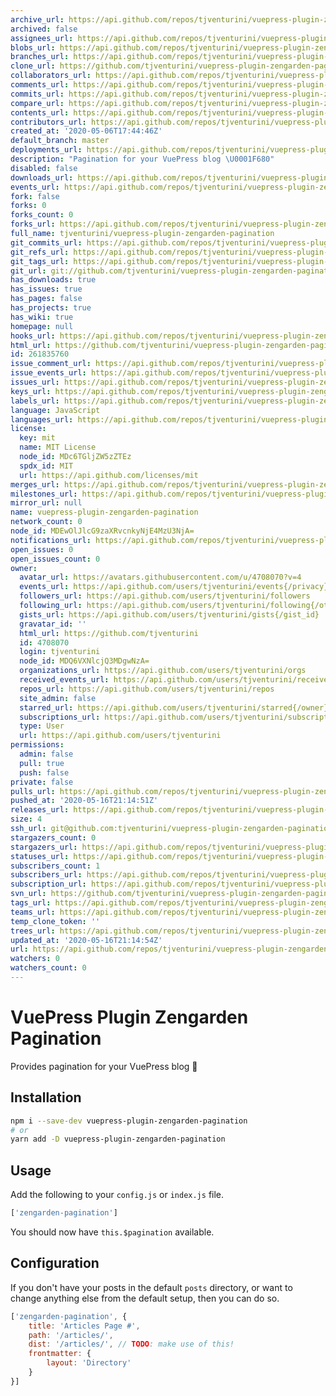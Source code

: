 ```yaml
---
archive_url: https://api.github.com/repos/tjventurini/vuepress-plugin-zengarden-pagination/{archive_format}{/ref}
archived: false
assignees_url: https://api.github.com/repos/tjventurini/vuepress-plugin-zengarden-pagination/assignees{/user}
blobs_url: https://api.github.com/repos/tjventurini/vuepress-plugin-zengarden-pagination/git/blobs{/sha}
branches_url: https://api.github.com/repos/tjventurini/vuepress-plugin-zengarden-pagination/branches{/branch}
clone_url: https://github.com/tjventurini/vuepress-plugin-zengarden-pagination.git
collaborators_url: https://api.github.com/repos/tjventurini/vuepress-plugin-zengarden-pagination/collaborators{/collaborator}
comments_url: https://api.github.com/repos/tjventurini/vuepress-plugin-zengarden-pagination/comments{/number}
commits_url: https://api.github.com/repos/tjventurini/vuepress-plugin-zengarden-pagination/commits{/sha}
compare_url: https://api.github.com/repos/tjventurini/vuepress-plugin-zengarden-pagination/compare/{base}...{head}
contents_url: https://api.github.com/repos/tjventurini/vuepress-plugin-zengarden-pagination/contents/{+path}
contributors_url: https://api.github.com/repos/tjventurini/vuepress-plugin-zengarden-pagination/contributors
created_at: '2020-05-06T17:44:46Z'
default_branch: master
deployments_url: https://api.github.com/repos/tjventurini/vuepress-plugin-zengarden-pagination/deployments
description: "Pagination for your VuePress blog \U0001F680"
disabled: false
downloads_url: https://api.github.com/repos/tjventurini/vuepress-plugin-zengarden-pagination/downloads
events_url: https://api.github.com/repos/tjventurini/vuepress-plugin-zengarden-pagination/events
fork: false
forks: 0
forks_count: 0
forks_url: https://api.github.com/repos/tjventurini/vuepress-plugin-zengarden-pagination/forks
full_name: tjventurini/vuepress-plugin-zengarden-pagination
git_commits_url: https://api.github.com/repos/tjventurini/vuepress-plugin-zengarden-pagination/git/commits{/sha}
git_refs_url: https://api.github.com/repos/tjventurini/vuepress-plugin-zengarden-pagination/git/refs{/sha}
git_tags_url: https://api.github.com/repos/tjventurini/vuepress-plugin-zengarden-pagination/git/tags{/sha}
git_url: git://github.com/tjventurini/vuepress-plugin-zengarden-pagination.git
has_downloads: true
has_issues: true
has_pages: false
has_projects: true
has_wiki: true
homepage: null
hooks_url: https://api.github.com/repos/tjventurini/vuepress-plugin-zengarden-pagination/hooks
html_url: https://github.com/tjventurini/vuepress-plugin-zengarden-pagination
id: 261835760
issue_comment_url: https://api.github.com/repos/tjventurini/vuepress-plugin-zengarden-pagination/issues/comments{/number}
issue_events_url: https://api.github.com/repos/tjventurini/vuepress-plugin-zengarden-pagination/issues/events{/number}
issues_url: https://api.github.com/repos/tjventurini/vuepress-plugin-zengarden-pagination/issues{/number}
keys_url: https://api.github.com/repos/tjventurini/vuepress-plugin-zengarden-pagination/keys{/key_id}
labels_url: https://api.github.com/repos/tjventurini/vuepress-plugin-zengarden-pagination/labels{/name}
language: JavaScript
languages_url: https://api.github.com/repos/tjventurini/vuepress-plugin-zengarden-pagination/languages
license:
  key: mit
  name: MIT License
  node_id: MDc6TGljZW5zZTEz
  spdx_id: MIT
  url: https://api.github.com/licenses/mit
merges_url: https://api.github.com/repos/tjventurini/vuepress-plugin-zengarden-pagination/merges
milestones_url: https://api.github.com/repos/tjventurini/vuepress-plugin-zengarden-pagination/milestones{/number}
mirror_url: null
name: vuepress-plugin-zengarden-pagination
network_count: 0
node_id: MDEwOlJlcG9zaXRvcnkyNjE4MzU3NjA=
notifications_url: https://api.github.com/repos/tjventurini/vuepress-plugin-zengarden-pagination/notifications{?since,all,participating}
open_issues: 0
open_issues_count: 0
owner:
  avatar_url: https://avatars.githubusercontent.com/u/4708070?v=4
  events_url: https://api.github.com/users/tjventurini/events{/privacy}
  followers_url: https://api.github.com/users/tjventurini/followers
  following_url: https://api.github.com/users/tjventurini/following{/other_user}
  gists_url: https://api.github.com/users/tjventurini/gists{/gist_id}
  gravatar_id: ''
  html_url: https://github.com/tjventurini
  id: 4708070
  login: tjventurini
  node_id: MDQ6VXNlcjQ3MDgwNzA=
  organizations_url: https://api.github.com/users/tjventurini/orgs
  received_events_url: https://api.github.com/users/tjventurini/received_events
  repos_url: https://api.github.com/users/tjventurini/repos
  site_admin: false
  starred_url: https://api.github.com/users/tjventurini/starred{/owner}{/repo}
  subscriptions_url: https://api.github.com/users/tjventurini/subscriptions
  type: User
  url: https://api.github.com/users/tjventurini
permissions:
  admin: false
  pull: true
  push: false
private: false
pulls_url: https://api.github.com/repos/tjventurini/vuepress-plugin-zengarden-pagination/pulls{/number}
pushed_at: '2020-05-16T21:14:51Z'
releases_url: https://api.github.com/repos/tjventurini/vuepress-plugin-zengarden-pagination/releases{/id}
size: 4
ssh_url: git@github.com:tjventurini/vuepress-plugin-zengarden-pagination.git
stargazers_count: 0
stargazers_url: https://api.github.com/repos/tjventurini/vuepress-plugin-zengarden-pagination/stargazers
statuses_url: https://api.github.com/repos/tjventurini/vuepress-plugin-zengarden-pagination/statuses/{sha}
subscribers_count: 1
subscribers_url: https://api.github.com/repos/tjventurini/vuepress-plugin-zengarden-pagination/subscribers
subscription_url: https://api.github.com/repos/tjventurini/vuepress-plugin-zengarden-pagination/subscription
svn_url: https://github.com/tjventurini/vuepress-plugin-zengarden-pagination
tags_url: https://api.github.com/repos/tjventurini/vuepress-plugin-zengarden-pagination/tags
teams_url: https://api.github.com/repos/tjventurini/vuepress-plugin-zengarden-pagination/teams
temp_clone_token: ''
trees_url: https://api.github.com/repos/tjventurini/vuepress-plugin-zengarden-pagination/git/trees{/sha}
updated_at: '2020-05-16T21:14:54Z'
url: https://api.github.com/repos/tjventurini/vuepress-plugin-zengarden-pagination
watchers: 0
watchers_count: 0
---
```


# VuePress Plugin Zengarden Pagination

Provides pagination for your VuePress blog 🚀

## Installation

```bash
npm i --save-dev vuepress-plugin-zengarden-pagination
# or 
yarn add -D vuepress-plugin-zengarden-pagination
```

## Usage

Add the following to your `config.js` or `index.js` file.

```javascript
['zengarden-pagination']
```

You should now have `this.$pagination` available.

## Configuration

If you don't have your posts in the default `posts` directory, or want to change anything else from the default setup, then you can do so.

```javascript
['zengarden-pagination', {
    title: 'Articles Page #',
    path: '/articles/',
    dist: '/articles/', // TODO: make use of this!
    frontmatter: {
        layout: 'Directory'
    }
}]
```
